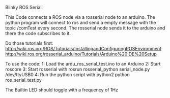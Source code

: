 Blinky ROS Serial:

This Code connects a ROS node via a rosserial node to an arduino.
The python program will connect to ros and send a empty message with the topic /comTest every second.
The rosserial node sends it to the arduino and there the code subscribes to it.

Do those tutorials first:
http://wiki.ros.org/ROS/Tutorials/InstallingandConfiguringROSEnvironment
http://wiki.ros.org/rosserial_arduino/Tutorials/Arduino%20IDE%20Setup

To use the code:
1:  Load the ardu_ros_serial_test.ino to an Arduino
2:  Start roscore
3:  Start rosserial with
    rosrun rosserial_python serial_node.py /dev/ttyUSB0
4:  Run the python script with python2
    python ros_serial_test.py

The Builtin LED should toggle with a frequency of 1Hz
